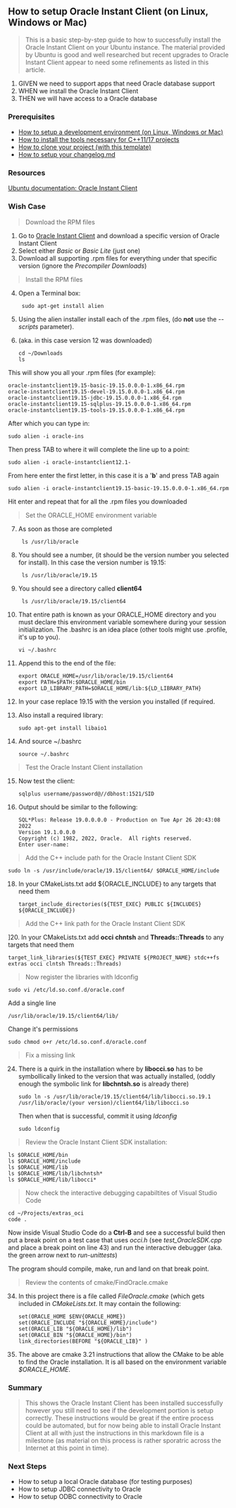 ## How to setup Oracle Instant Client (on Linux, Windows or Mac)
> This is a basic step-by-step guide to how to successfully install the Oracle Instant Client on your Ubuntu instance. The material provided by Ubuntu is good and well researched but recent upgrades to Oracle Instant Client appear to need some refinements as listed in this article.

 1. GIVEN we need to support apps that need Oracle database support
 2. WHEN we install the Oracle Instant Client
 3. THEN we will have access to a Oracle database

### Prerequisites

- [How to setup a development environment (on Linux, Windows or Mac)](https://github.com/perriera/extras_oci/blob/dev/docs/ENVIRONMENT.md)
- [How to install the tools necessary for C++11/17 projects](https://github.com/perriera/extras_oci/blob/dev/docs/INSTALL.md)
- [How to clone your project (with this template)](https://github.com/perriera/extras_oci/blob/dev/docs/CLONE.md)
- [How to setup your changelog.md](https://github.com/perriera/extras_oci/blob/dev/docs/CHANGELOG.md)

### Resources
[Ubuntu documentation: Oracle Instant Client](https://help.ubuntu.com/community/Oracle%20Instant%20Client)

### Wish Case
> Download the RPM files
 1. Go to [Oracle Instant Client](https://help.ubuntu.com/community/Oracle%20Instant%20Client) and download a specific version of Oracle Instant Client
 2. Select either *Basic* or *Basic Lite* (just one)
 3. Download all supporting .rpm files for everything under that specific version (ignore the _Precompiler Downloads_)
> Install the RPM files
 4. Open a Terminal box:
 
		 sudo apt-get install alien
		 
 8. Using the alien installer install each of the .rpm files, (do **not** use the *--scripts* parameter).
 9. (aka. in this case version 12 was downloaded)

		cd ~/Downloads
		ls 
This will show you all your .rpm files (for example):

	oracle-instantclient19.15-basic-19.15.0.0.0-1.x86_64.rpm
	oracle-instantclient19.15-devel-19.15.0.0.0-1.x86_64.rpm
	oracle-instantclient19.15-jdbc-19.15.0.0.0-1.x86_64.rpm
	oracle-instantclient19.15-sqlplus-19.15.0.0.0-1.x86_64.rpm
	oracle-instantclient19.15-tools-19.15.0.0.0-1.x86_64.rpm

After which you can type in:

	sudo alien -i oracle-ins

Then press TAB to where it will complete the line up to a point:

	sudo alien -i oracle-instantclient12.1-

From here enter the first letter, in this case it is a '**b**' and press TAB again

	sudo alien -i oracle-instantclient19.15-basic-19.15.0.0.0-1.x86_64.rpm

Hit enter and repeat that for all the .rpm files you downloaded
> Set the ORACLE_HOME environment variable

7. As soon as those are completed 

		ls /usr/lib/oracle

8. You should see a number, (it should be the version number you selected for install). In this case the version number is 19.15:

		ls /usr/lib/oracle/19.15

9. You should see a directory called **client64**

		ls /usr/lib/oracle/19.15/client64

10. That entire path is known as your ORACLE_HOME directory and you must declare this environment variable somewhere during your session initialization. The .bashrc is an idea place (other tools might use .profile, it's up to you).

		vi ~/.bashrc

11. Append this to the end of the file:

		export ORACLE_HOME=/usr/lib/oracle/19.15/client64
		export PATH=$PATH:$ORACLE_HOME/bin
		export LD_LIBRARY_PATH=$ORACLE_HOME/lib:${LD_LIBRARY_PATH}

12. In your case replace 19.15 with the version you installed (if required.
13. Also install a required library: 

		sudo apt-get install libaio1

14. And source ~/.bashrc

		source ~/.bashrc

> Test the Oracle Instant Client installation
15. Now test the client:

		sqlplus username/password@//dbhost:1521/SID

16. Output should be similar to the following:

		SQL*Plus: Release 19.0.0.0.0 - Production on Tue Apr 26 20:43:08 2022
		Version 19.1.0.0.0
		Copyright (c) 1982, 2022, Oracle.  All rights reserved.
		Enter user-name:
> Add the C++ include path for the Oracle Instant Client SDK
	
	sudo ln -s /usr/include/oracle/19.15/client64/ $ORACLE_HOME/include

18. In your CMakeLists.txt add ${ORACLE_INCLUDE} to any targets that need them

		target_include_directories(${TEST_EXEC} PUBLIC ${INCLUDES}  ${ORACLE_INCLUDE})

> Add the C++ link path for the Oracle Instant Client SDK

]20. In your CMakeLists.txt add **occi**  **chntsh** and **Threads::Threads** to any targets that need them

	target_link_libraries(${TEST_EXEC} PRIVATE ${PROJECT_NAME} stdc++fs extras occi clntsh Threads::Threads)

> Now register the libraries with ldconfig

	sudo vi /etc/ld.so.conf.d/oracle.conf

Add a single line 

	/usr/lib/oracle/19.15/client64/lib/

Change it's permissions 

	sudo chmod o+r /etc/ld.so.conf.d/oracle.conf

> Fix a missing link

24. There is a quirk in the installation where by **libocci.so** has to be symbollically linked to the version that was actually installed, (oddly enough the symbolic link for **libchntsh.so** is already there)

		sudo ln -s /usr/lib/oracle/19.15/client64/lib/libocci.so.19.1 /usr/lib/oracle/(your version)/client64/lib/libocci.so

	Then when that is successful, commit it using *ldconfig*

		sudo ldconfig

> Review the Oracle Instant Client SDK installation:

	ls $ORACLE_HOME/bin
	ls $ORACLE_HOME/include
	ls $ORACLE_HOME/lib
	ls $ORACLE_HOME/lib/libchntsh*
	ls $ORACLE_HOME/lib/libocci*

> Now check the interactive debugging capabiltites of Visual Studio Code

	cd ~/Projects/extras_oci
	code .

Now inside Visual Studio Code do a **Ctrl-B** and see a successful build then put a break point on a test case that uses *occi.h* (see *test_OracleSDK.cpp* and place a break point on line 43) and run the interactive debugger (aka. the green arrow next to *run-unittests*)

The program should compile, make, run and land on that break point.

> Review the contents of cmake/FindOracle.cmake
34. In this project there is a file called *FileOracle.cmake* (which gets included in *CMakeLists.txt*. It may contain the following:

		set(ORACLE_HOME $ENV{ORACLE_HOME})
		set(ORACLE_INCLUDE "${ORACLE_HOME}/include")
		set(ORACLE_LIB "${ORACLE_HOME}/lib")
		set(ORACLE_BIN "${ORACLE_HOME}/bin")
		link_directories(BEFORE "${ORACLE_LIB}" )
35. The above are cmake 3.21 instructions that allow the CMake to be able to find the Oracle installation. It is all based on the environment variable *$ORACLE_HOME*. 


### Summary
> This shows the Oracle Instant Client has been installed successfully however you still need to see if the development portion is setup correctly. These instructions would be great if the entire process could be automated, but for now being able to install Oracle Instant Client at all with just the instructions in this markdown file is a milestone (as material on this process is rather sporatric across the Internet at this point in time).

### Next Steps
- How to setup a local Oracle database (for testing purposes)
- How to setup JDBC connectivity to Oracle
- How to setup ODBC connectivity to Oracle



